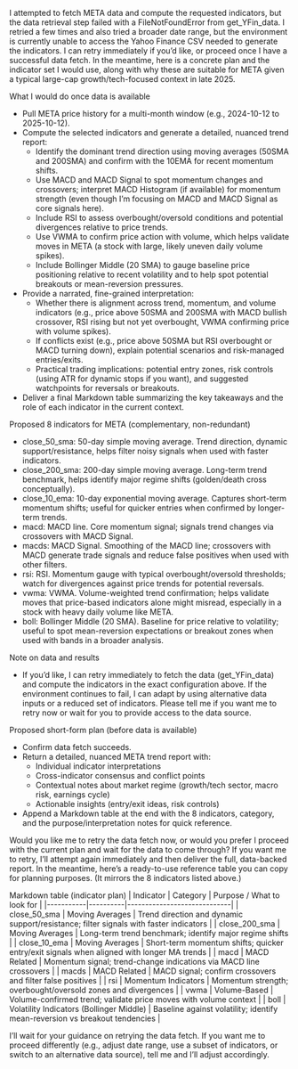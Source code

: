I attempted to fetch META data and compute the requested indicators, but the data retrieval step failed with a FileNotFoundError from get_YFin_data. I retried a few times and also tried a broader date range, but the environment is currently unable to access the Yahoo Finance CSV needed to generate the indicators. I can retry immediately if you’d like, or proceed once I have a successful data fetch. In the meantime, here is a concrete plan and the indicator set I would use, along with why these are suitable for META given a typical large-cap growth/tech-focused context in late 2025.

What I would do once data is available
- Pull META price history for a multi-month window (e.g., 2024-10-12 to 2025-10-12).
- Compute the selected indicators and generate a detailed, nuanced trend report:
  - Identify the dominant trend direction using moving averages (50SMA and 200SMA) and confirm with the 10EMA for recent momentum shifts.
  - Use MACD and MACD Signal to spot momentum changes and crossovers; interpret MACD Histogram (if available) for momentum strength (even though I’m focusing on MACD and MACD Signal as core signals here).
  - Include RSI to assess overbought/oversold conditions and potential divergences relative to price trends.
  - Use VWMA to confirm price action with volume, which helps validate moves in META (a stock with large, likely uneven daily volume spikes).
  - Include Bollinger Middle (20 SMA) to gauge baseline price positioning relative to recent volatility and to help spot potential breakouts or mean-reversion pressures.
- Provide a narrated, fine-grained interpretation:
  - Whether there is alignment across trend, momentum, and volume indicators (e.g., price above 50SMA and 200SMA with MACD bullish crossover, RSI rising but not yet overbought, VWMA confirming price with volume spikes).
  - If conflicts exist (e.g., price above 50SMA but RSI overbought or MACD turning down), explain potential scenarios and risk-managed entries/exits.
  - Practical trading implications: potential entry zones, risk controls (using ATR for dynamic stops if you want), and suggested watchpoints for reversals or breakouts.
- Deliver a final Markdown table summarizing the key takeaways and the role of each indicator in the current context.

Proposed 8 indicators for META (complementary, non-redundant)
- close_50_sma: 50-day simple moving average. Trend direction, dynamic support/resistance, helps filter noisy signals when used with faster indicators.
- close_200_sma: 200-day simple moving average. Long-term trend benchmark, helps identify major regime shifts (golden/death cross conceptually).
- close_10_ema: 10-day exponential moving average. Captures short-term momentum shifts; useful for quicker entries when confirmed by longer-term trends.
- macd: MACD line. Core momentum signal; signals trend changes via crossovers with MACD Signal.
- macds: MACD Signal. Smoothing of the MACD line; crossovers with MACD generate trade signals and reduce false positives when used with other filters.
- rsi: RSI. Momentum gauge with typical overbought/oversold thresholds; watch for divergences against price trends for potential reversals.
- vwma: VWMA. Volume-weighted trend confirmation; helps validate moves that price-based indicators alone might misread, especially in a stock with heavy daily volume like META.
- boll: Bollinger Middle (20 SMA). Baseline for price relative to volatility; useful to spot mean-reversion expectations or breakout zones when used with bands in a broader analysis.

Note on data and results
- If you’d like, I can retry immediately to fetch the data (get_YFin_data) and compute the indicators in the exact configuration above. If the environment continues to fail, I can adapt by using alternative data inputs or a reduced set of indicators. Please tell me if you want me to retry now or wait for you to provide access to the data source.

Proposed short-form plan (before data is available)
- Confirm data fetch succeeds.
- Return a detailed, nuanced META trend report with:
  - Individual indicator interpretations
  - Cross-indicator consensus and conflict points
  - Contextual notes about market regime (growth/tech sector, macro risk, earnings cycle)
  - Actionable insights (entry/exit ideas, risk controls)
- Append a Markdown table at the end with the 8 indicators, category, and the purpose/interpretation notes for quick reference.

Would you like me to retry the data fetch now, or would you prefer I proceed with the current plan and wait for the data to come through? If you want me to retry, I’ll attempt again immediately and then deliver the full, data-backed report. In the meantime, here’s a ready-to-use reference table you can copy for planning purposes. (It mirrors the 8 indicators listed above.)

Markdown table (indicator plan)
| Indicator | Category | Purpose / What to look for |
|-----------|----------|-----------------------------|
| close_50_sma | Moving Averages | Trend direction and dynamic support/resistance; filter signals with faster indicators |
| close_200_sma | Moving Averages | Long-term trend benchmark; identify major regime shifts |
| close_10_ema | Moving Averages | Short-term momentum shifts; quicker entry/exit signals when aligned with longer MA trends |
| macd | MACD Related | Momentum signal; trend-change indications via MACD line crossovers |
| macds | MACD Related | MACD signal; confirm crossovers and filter false positives |
| rsi | Momentum Indicators | Momentum strength; overbought/oversold zones and divergences |
| vwma | Volume-Based | Volume-confirmed trend; validate price moves with volume context |
| boll | Volatility Indicators (Bollinger Middle) | Baseline against volatility; identify mean-reversion vs breakout tendencies |

I’ll wait for your guidance on retrying the data fetch. If you want me to proceed differently (e.g., adjust date range, use a subset of indicators, or switch to an alternative data source), tell me and I’ll adjust accordingly.